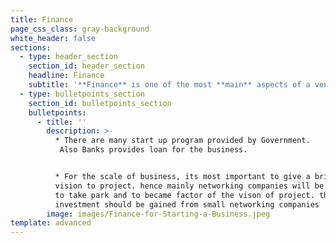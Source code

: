 ```yaml
---
title: Finance
page_css_class: gray-background
white_header: false
sections:
  - type: header_section
    section_id: header_section
    headline: Finance
    subtitle: '**Finance** is one of the most **main** aspects of a venture '
  - type: bulletpoints_section
    section_id: bulletpoints_section
    bulletpoints:
      - title: ''
        description: >-
          * There are many start up program provided by Government.
           Also Banks provides loan for the business.


          * For the scale of business, its most important to give a bright
          vision to project. hence mainly networking companies will be targeted
          to take park and to became factor of the vison of project. therefore,
          investment should be gained from small networking companies
        image: images/Finance-for-Starting-a-Business.jpeg
template: advanced
---
```

